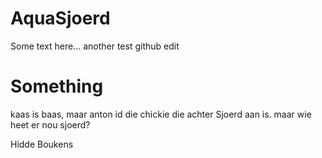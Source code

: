 # AquaSjoerd
Some text here...
another test 
github edit

# Something
kaas is baas, maar anton id die chickie die achter Sjoerd aan is. maar wie heet er nou sjoerd?

Hidde Boukens